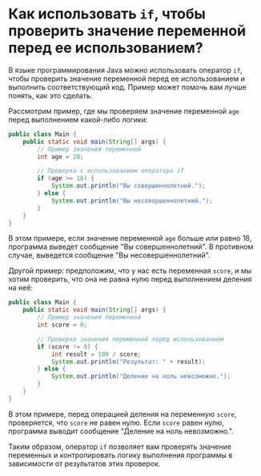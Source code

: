 # Как использовать `if`, чтобы проверить значение переменной перед ее использованием?

В языке программирования Java можно использовать оператор `if`, чтобы проверить значение переменной перед ее использованием и выполнить соответствующий код. Пример может помочь вам лучше понять, как это сделать.

Рассмотрим пример, где мы проверяем значение переменной `age` перед выполнением какой-либо логики:

```java
public class Main {
    public static void main(String[] args) {
        // Пример значения переменной
        int age = 20;

        // Проверка с использованием оператора if
        if (age >= 18) {
            System.out.println("Вы совершеннолетний.");
        } else {
            System.out.println("Вы несовершеннолетний.");
        }
    }
}
```

В этом примере, если значение переменной `age` больше или равно 18, программа выведет сообщение "Вы совершеннолетний". В противном случае, выведется сообщение "Вы несовершеннолетний".

Другой пример: предположим, что у нас есть переменная `score`, и мы хотим проверить, что она не равна нулю перед выполнением деления на неё:

```java
public class Main {
    public static void main(String[] args) {
        // Пример значения переменной
        int score = 0;

        // Проверка значения переменной перед использованием
        if (score != 0) {
            int result = 100 / score;
            System.out.println("Результат: " + result);
        } else {
            System.out.println("Деление на ноль невозможно.");
        }
    }
}
```

В этом примере, перед операцией деления на переменную `score`, проверяется, что `score` не равен нулю. Если `score` равен нулю, программа выводит сообщение "Деление на ноль невозможно.".

Таким образом, оператор `if` позволяет вам проверять значение переменных и контролировать логику выполнения программы в зависимости от результатов этих проверок.